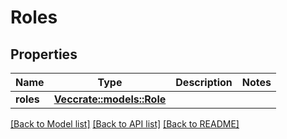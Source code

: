 # Roles

## Properties

Name | Type | Description | Notes
------------ | ------------- | ------------- | -------------
**roles** | [**Vec<crate::models::Role>**](Role.md) |  | 

[[Back to Model list]](../README.md#documentation-for-models) [[Back to API list]](../README.md#documentation-for-api-endpoints) [[Back to README]](../README.md)


